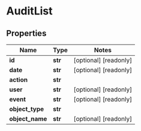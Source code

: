 # AuditList

## Properties
Name | Type | Notes
------------ | ------------- | -------------
**id** | **str** | [optional] [readonly] 
**date** | **str** | [optional] [readonly] 
**action** | **str** | 
**user** | **str** | [optional] [readonly] 
**event** | **str** | [optional] [readonly] 
**object_type** | **str** | 
**object_name** | **str** | [optional] [readonly] 


